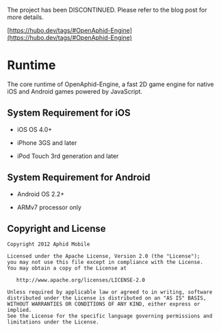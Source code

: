 The project has been DISCONTINUED. Please refer to the blog post for more details.

[https://hubo.dev/tags/#OpenAphid-Engine](https://hubo.dev/tags/#OpenAphid-Engine)

Runtime
=======

The core runtime of OpenAphid-Engine, a fast 2D game engine for native iOS and Android games powered by JavaScript.

## System Requirement for iOS

- iOS OS 4.0+

- iPhone 3GS and later

- iPod Touch 3rd generation and later

## System Requirement for Android

- Android OS 2.2+

- ARMv7 processor only


## Copyright and License

```
Copyright 2012 Aphid Mobile

Licensed under the Apache License, Version 2.0 (the "License");
you may not use this file except in compliance with the License.
You may obtain a copy of the License at
 
   http://www.apache.org/licenses/LICENSE-2.0

Unless required by applicable law or agreed to in writing, software
distributed under the License is distributed on an "AS IS" BASIS,
WITHOUT WARRANTIES OR CONDITIONS OF ANY KIND, either express or implied.
See the License for the specific language governing permissions and
limitations under the License.
````

